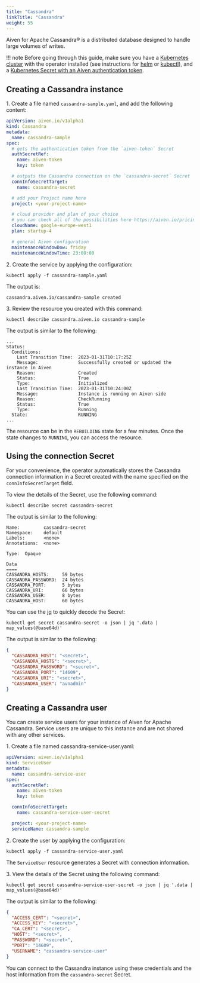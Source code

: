 ```yaml
---
title: "Cassandra"
linkTitle: "Cassandra"
weight: 55
---
```


Aiven for Apache Cassandra® is a distributed database designed to handle large volumes of writes.

!!! note
    Before going through this guide, make sure you have a [Kubernetes cluster](../installation/prerequisites.md) with the operator installed (see instructions for [helm](../installation/helm.md) or [kubectl](../installation/kubectl.md)), and a [Kubernetes Secret with an Aiven authentication token](../authentication.md).

## Creating a Cassandra instance

1\. Create a file named `cassandra-sample.yaml`, and add the following content:

```yaml
apiVersion: aiven.io/v1alpha1
kind: Cassandra
metadata:
  name: cassandra-sample
spec:
  # gets the authentication token from the `aiven-token` Secret
  authSecretRef:
    name: aiven-token
    key: token

  # outputs the Cassandra connection on the `cassandra-secret` Secret
  connInfoSecretTarget:
    name: cassandra-secret

  # add your Project name here
  project: <your-project-name>

  # cloud provider and plan of your choice
  # you can check all of the possibilities here https://aiven.io/pricing
  cloudName: google-europe-west1
  plan: startup-4

  # general Aiven configuration
  maintenanceWindowDow: friday
  maintenanceWindowTime: 23:00:00
```

2\. Create the service by applying the configuration:

```shell
kubectl apply -f cassandra-sample.yaml
```

The output is:

```shell
cassandra.aiven.io/cassandra-sample created
```

3\. Review the resource you created with this command:

```shell
kubectl describe cassandra.aiven.io cassandra-sample
```

The output is similar to the following:

```shell
...
Status:
  Conditions:
    Last Transition Time:  2023-01-31T10:17:25Z
    Message:               Successfully created or updated the instance in Aiven
    Reason:                Created
    Status:                True
    Type:                  Initialized
    Last Transition Time:  2023-01-31T10:24:00Z
    Message:               Instance is running on Aiven side
    Reason:                CheckRunning
    Status:                True
    Type:                  Running
  State:                   RUNNING
...
```

The resource can be in the `REBUILDING` state for a few minutes. Once the state changes to `RUNNING`, you can access the resource.

## Using the connection Secret

For your convenience, the operator automatically stores the Cassandra connection information in a Secret created with the
name specified on the `connInfoSecretTarget` field.

To view the details of the Secret, use the following command:

```shell
kubectl describe secret cassandra-secret
```

The output is similar to the following:

```shell
Name:         cassandra-secret
Namespace:    default
Labels:       <none>
Annotations:  <none>

Type:  Opaque

Data
====
CASSANDRA_HOSTS:     59 bytes
CASSANDRA_PASSWORD:  24 bytes
CASSANDRA_PORT:      5 bytes
CASSANDRA_URI:       66 bytes
CASSANDRA_USER:      8 bytes
CASSANDRA_HOST:      60 bytes
```

You can use the [jq](https://github.com/jqlang/jq) to quickly decode the Secret:

```shell
kubectl get secret cassandra-secret -o json | jq '.data | map_values(@base64d)'
```

The output is similar to the following:

```json
{
  "CASSANDRA_HOST": "<secret>",
  "CASSANDRA_HOSTS": "<secret>",
  "CASSANDRA_PASSWORD": "<secret>",
  "CASSANDRA_PORT": "14609",
  "CASSANDRA_URI": "<secret>",
  "CASSANDRA_USER": "avnadmin"
}
```

## Creating a Cassandra user

You can create service users for your instance of Aiven for Apache Cassandra. Service users are unique to this instance and are not shared with any other services.

1\. Create a file named cassandra-service-user.yaml:

```yaml
apiVersion: aiven.io/v1alpha1
kind: ServiceUser
metadata:
  name: cassandra-service-user
spec:
  authSecretRef:
    name: aiven-token
    key: token

  connInfoSecretTarget:
    name: cassandra-service-user-secret

  project: <your-project-name>
  serviceName: cassandra-sample
```

2\. Create the user by applying the configuration:

```shell
kubectl apply -f cassandra-service-user.yaml
```

The `ServiceUser` resource generates a Secret with connection information.

3\. View the details of the Secret using the following command:

```shell
kubectl get secret cassandra-service-user-secret -o json | jq '.data | map_values(@base64d)'
```

The output is similar to the following:

```json
{
  "ACCESS_CERT": "<secret>",
  "ACCESS_KEY": "<secret>",
  "CA_CERT": "<secret>",
  "HOST": "<secret>",
  "PASSWORD": "<secret>",
  "PORT": "14609",
  "USERNAME": "cassandra-service-user"
}
```

You can connect to the Cassandra instance using these credentials and the host information from the `cassandra-secret` Secret.
